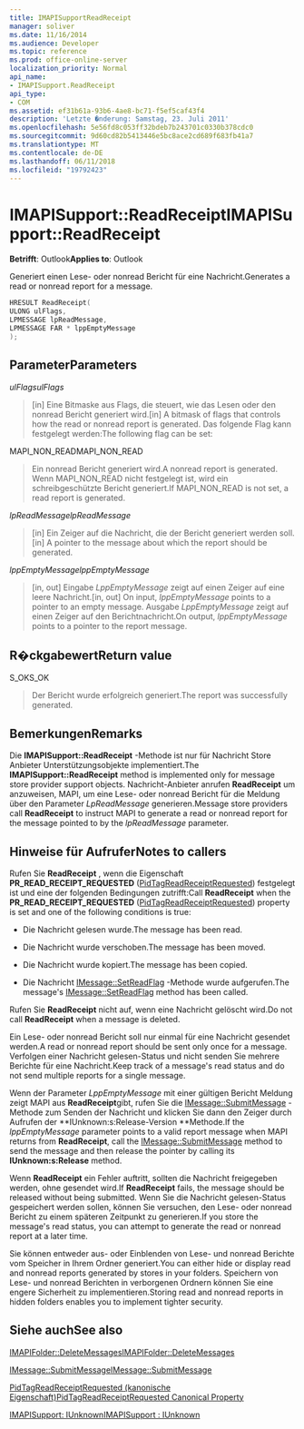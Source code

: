 ```yaml
---
title: IMAPISupportReadReceipt
manager: soliver
ms.date: 11/16/2014
ms.audience: Developer
ms.topic: reference
ms.prod: office-online-server
localization_priority: Normal
api_name:
- IMAPISupport.ReadReceipt
api_type:
- COM
ms.assetid: ef31b61a-93b6-4ae8-bc71-f5ef5caf43f4
description: 'Letzte �nderung: Samstag, 23. Juli 2011'
ms.openlocfilehash: 5e56fd8c053ff32bdeb7b243701c0330b378cdc0
ms.sourcegitcommit: 9d60cd82b5413446e5bc8ace2cd689f683fb41a7
ms.translationtype: MT
ms.contentlocale: de-DE
ms.lasthandoff: 06/11/2018
ms.locfileid: "19792423"
---
```

# <a name="imapisupportreadreceipt"></a><span data-ttu-id="1e0af-103">IMAPISupport::ReadReceipt</span><span class="sxs-lookup"><span data-stu-id="1e0af-103">IMAPISupport::ReadReceipt</span></span>

  
  
<span data-ttu-id="1e0af-104">**Betrifft**: Outlook</span><span class="sxs-lookup"><span data-stu-id="1e0af-104">**Applies to**: Outlook</span></span> 
  
<span data-ttu-id="1e0af-105">Generiert einen Lese- oder nonread Bericht für eine Nachricht.</span><span class="sxs-lookup"><span data-stu-id="1e0af-105">Generates a read or nonread report for a message.</span></span>
  
```cpp
HRESULT ReadReceipt(
ULONG ulFlags,
LPMESSAGE lpReadMessage,
LPMESSAGE FAR * lppEmptyMessage
);
```

## <a name="parameters"></a><span data-ttu-id="1e0af-106">Parameter</span><span class="sxs-lookup"><span data-stu-id="1e0af-106">Parameters</span></span>

 <span data-ttu-id="1e0af-107">_ulFlags_</span><span class="sxs-lookup"><span data-stu-id="1e0af-107">_ulFlags_</span></span>
  
> <span data-ttu-id="1e0af-108">[in] Eine Bitmaske aus Flags, die steuert, wie das Lesen oder den nonread Bericht generiert wird.</span><span class="sxs-lookup"><span data-stu-id="1e0af-108">[in] A bitmask of flags that controls how the read or nonread report is generated.</span></span> <span data-ttu-id="1e0af-109">Das folgende Flag kann festgelegt werden:</span><span class="sxs-lookup"><span data-stu-id="1e0af-109">The following flag can be set:</span></span>
    
<span data-ttu-id="1e0af-110">MAPI_NON_READ</span><span class="sxs-lookup"><span data-stu-id="1e0af-110">MAPI_NON_READ</span></span> 
  
> <span data-ttu-id="1e0af-111">Ein nonread Bericht generiert wird.</span><span class="sxs-lookup"><span data-stu-id="1e0af-111">A nonread report is generated.</span></span> <span data-ttu-id="1e0af-112">Wenn MAPI_NON_READ nicht festgelegt ist, wird ein schreibgeschützte Bericht generiert.</span><span class="sxs-lookup"><span data-stu-id="1e0af-112">If MAPI_NON_READ is not set, a read report is generated.</span></span>
    
 <span data-ttu-id="1e0af-113">_lpReadMessage_</span><span class="sxs-lookup"><span data-stu-id="1e0af-113">_lpReadMessage_</span></span>
  
> <span data-ttu-id="1e0af-114">[in] Ein Zeiger auf die Nachricht, die der Bericht generiert werden soll.</span><span class="sxs-lookup"><span data-stu-id="1e0af-114">[in] A pointer to the message about which the report should be generated.</span></span>
    
 <span data-ttu-id="1e0af-115">_lppEmptyMessage_</span><span class="sxs-lookup"><span data-stu-id="1e0af-115">_lppEmptyMessage_</span></span>
  
> <span data-ttu-id="1e0af-116">[in, out] Eingabe _LppEmptyMessage_ zeigt auf einen Zeiger auf eine leere Nachricht.</span><span class="sxs-lookup"><span data-stu-id="1e0af-116">[in, out] On input,  _lppEmptyMessage_ points to a pointer to an empty message.</span></span> <span data-ttu-id="1e0af-117">Ausgabe _LppEmptyMessage_ zeigt auf einen Zeiger auf den Berichtnachricht.</span><span class="sxs-lookup"><span data-stu-id="1e0af-117">On output,  _lppEmptyMessage_ points to a pointer to the report message.</span></span> 
    
## <a name="return-value"></a><span data-ttu-id="1e0af-118">R�ckgabewert</span><span class="sxs-lookup"><span data-stu-id="1e0af-118">Return value</span></span>

<span data-ttu-id="1e0af-119">S_OK</span><span class="sxs-lookup"><span data-stu-id="1e0af-119">S_OK</span></span> 
  
> <span data-ttu-id="1e0af-120">Der Bericht wurde erfolgreich generiert.</span><span class="sxs-lookup"><span data-stu-id="1e0af-120">The report was successfully generated.</span></span>
    
## <a name="remarks"></a><span data-ttu-id="1e0af-121">Bemerkungen</span><span class="sxs-lookup"><span data-stu-id="1e0af-121">Remarks</span></span>

<span data-ttu-id="1e0af-122">Die **IMAPISupport::ReadReceipt** -Methode ist nur für Nachricht Store Anbieter Unterstützungsobjekte implementiert.</span><span class="sxs-lookup"><span data-stu-id="1e0af-122">The **IMAPISupport::ReadReceipt** method is implemented only for message store provider support objects.</span></span> <span data-ttu-id="1e0af-123">Nachricht-Anbieter anrufen **ReadReceipt** um anzuweisen, MAPI, um eine Lese- oder nonread Bericht für die Meldung über den Parameter _LpReadMessage_ generieren.</span><span class="sxs-lookup"><span data-stu-id="1e0af-123">Message store providers call **ReadReceipt** to instruct MAPI to generate a read or nonread report for the message pointed to by the  _lpReadMessage_ parameter.</span></span> 
  
## <a name="notes-to-callers"></a><span data-ttu-id="1e0af-124">Hinweise für Aufrufer</span><span class="sxs-lookup"><span data-stu-id="1e0af-124">Notes to callers</span></span>

<span data-ttu-id="1e0af-125">Rufen Sie **ReadReceipt** , wenn die Eigenschaft **PR_READ_RECEIPT_REQUESTED** ([PidTagReadReceiptRequested](pidtagreadreceiptrequested-canonical-property.md)) festgelegt ist und eine der folgenden Bedingungen zutrifft:</span><span class="sxs-lookup"><span data-stu-id="1e0af-125">Call **ReadReceipt** when the **PR_READ_RECEIPT_REQUESTED** ([PidTagReadReceiptRequested](pidtagreadreceiptrequested-canonical-property.md)) property is set and one of the following conditions is true:</span></span>
  
- <span data-ttu-id="1e0af-126">Die Nachricht gelesen wurde.</span><span class="sxs-lookup"><span data-stu-id="1e0af-126">The message has been read.</span></span>
    
- <span data-ttu-id="1e0af-127">Die Nachricht wurde verschoben.</span><span class="sxs-lookup"><span data-stu-id="1e0af-127">The message has been moved.</span></span>
    
- <span data-ttu-id="1e0af-128">Die Nachricht wurde kopiert.</span><span class="sxs-lookup"><span data-stu-id="1e0af-128">The message has been copied.</span></span>
    
- <span data-ttu-id="1e0af-129">Die Nachricht [IMessage::SetReadFlag](imessage-setreadflag.md) -Methode wurde aufgerufen.</span><span class="sxs-lookup"><span data-stu-id="1e0af-129">The message's [IMessage::SetReadFlag](imessage-setreadflag.md) method has been called.</span></span> 
    
<span data-ttu-id="1e0af-130">Rufen Sie **ReadReceipt** nicht auf, wenn eine Nachricht gelöscht wird.</span><span class="sxs-lookup"><span data-stu-id="1e0af-130">Do not call **ReadReceipt** when a message is deleted.</span></span> 
  
<span data-ttu-id="1e0af-131">Ein Lese- oder nonread Bericht soll nur einmal für eine Nachricht gesendet werden.</span><span class="sxs-lookup"><span data-stu-id="1e0af-131">A read or nonread report should be sent only once for a message.</span></span> <span data-ttu-id="1e0af-132">Verfolgen einer Nachricht gelesen-Status und nicht senden Sie mehrere Berichte für eine Nachricht.</span><span class="sxs-lookup"><span data-stu-id="1e0af-132">Keep track of a message's read status and do not send multiple reports for a single message.</span></span>
  
<span data-ttu-id="1e0af-133">Wenn der Parameter _LppEmptyMessage_ mit einer gültigen Bericht Meldung zeigt MAPI aus **ReadReceipt**gibt, rufen Sie die [IMessage::SubmitMessage](imessage-submitmessage.md) -Methode zum Senden der Nachricht und klicken Sie dann den Zeiger durch Aufrufen der **IUnknown:s:Release-Version **Methode.</span><span class="sxs-lookup"><span data-stu-id="1e0af-133">If the  _lppEmptyMessage_ parameter points to a valid report message when MAPI returns from **ReadReceipt**, call the [IMessage::SubmitMessage](imessage-submitmessage.md) method to send the message and then release the pointer by calling its **IUnknown:s:Release** method.</span></span> 
  
<span data-ttu-id="1e0af-134">Wenn **ReadReceipt** ein Fehler auftritt, sollten die Nachricht freigegeben werden, ohne gesendet wird.</span><span class="sxs-lookup"><span data-stu-id="1e0af-134">If **ReadReceipt** fails, the message should be released without being submitted.</span></span> <span data-ttu-id="1e0af-135">Wenn Sie die Nachricht gelesen-Status gespeichert werden sollen, können Sie versuchen, den Lese- oder nonread Bericht zu einem späteren Zeitpunkt zu generieren.</span><span class="sxs-lookup"><span data-stu-id="1e0af-135">If you store the message's read status, you can attempt to generate the read or nonread report at a later time.</span></span> 
  
<span data-ttu-id="1e0af-136">Sie können entweder aus- oder Einblenden von Lese- und nonread Berichte vom Speicher in Ihrem Ordner generiert.</span><span class="sxs-lookup"><span data-stu-id="1e0af-136">You can either hide or display read and nonread reports generated by stores in your folders.</span></span> <span data-ttu-id="1e0af-137">Speichern von Lese- und nonread Berichten in verborgenen Ordnern können Sie eine engere Sicherheit zu implementieren.</span><span class="sxs-lookup"><span data-stu-id="1e0af-137">Storing read and nonread reports in hidden folders enables you to implement tighter security.</span></span>
  
## <a name="see-also"></a><span data-ttu-id="1e0af-138">Siehe auch</span><span class="sxs-lookup"><span data-stu-id="1e0af-138">See also</span></span>



[<span data-ttu-id="1e0af-139">IMAPIFolder::DeleteMessages</span><span class="sxs-lookup"><span data-stu-id="1e0af-139">IMAPIFolder::DeleteMessages</span></span>](imapifolder-deletemessages.md)
  
[<span data-ttu-id="1e0af-140">IMessage::SubmitMessage</span><span class="sxs-lookup"><span data-stu-id="1e0af-140">IMessage::SubmitMessage</span></span>](imessage-submitmessage.md)
  
[<span data-ttu-id="1e0af-141">PidTagReadReceiptRequested (kanonische Eigenschaft)</span><span class="sxs-lookup"><span data-stu-id="1e0af-141">PidTagReadReceiptRequested Canonical Property</span></span>](pidtagreadreceiptrequested-canonical-property.md)
  
[<span data-ttu-id="1e0af-142">IMAPISupport: IUnknown</span><span class="sxs-lookup"><span data-stu-id="1e0af-142">IMAPISupport : IUnknown</span></span>](imapisupportiunknown.md)

